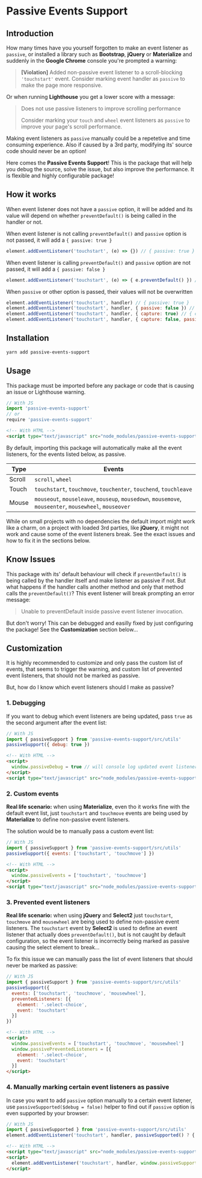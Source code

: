 # Passive Events Support

## Introduction

How many times have you yourself forgotten to make an event listener as `passive`, or installed a library such as **Bootstrap**, **jQuery** or **Materialize** and suddenly in the **Google Chrome** console you're prompted a warning:

> **[Violation]** Added non-passive event listener to a scroll-blocking `'touchstart'` event. Consider marking event handler as `passive` to make the page more responsive.

Or when running **Lighthouse** you get a lower score with a message:

> Does not use passive listeners to improve scrolling performance
>
> Consider marking your `touch` and `wheel` event listeners as `passive` to improve your page's scroll performance.

Making event listeners as `passive` manually could be a repetetive and time consuming experience. Also if caused by a 3rd party, modifying its' source code should never be an option!

Here comes the **Passive Events Support**! This is the package that will help you debug the source, solve the issue, but also improve the performance. It is flexible and highly configurable package!

## How it works

When event listener does not have a `passive` option, it will be added and its value will depend on whether `preventDefault()` is being called in the handler or not.

When event listener is not calling `preventDefault()` and `passive` option is not passed, it will add a `{ passive: true }`

```js
element.addEventListener('touchstart', (e) => {}) // { passive: true }
```

When event listener is calling `preventDefault()` and `passive` option are not passed, it will add a `{ passive: false }`

```js
element.addEventListener('touchstart', (e) => { e.preventDefault() }) // { passive: false }
```

When `passive` or other option is passed, their values will not be overwritten
```js
element.addEventListener('touchstart', handler) // { passive: true }
element.addEventListener('touchstart', handler, { passive: false }) // { passive: false }
element.addEventListener('touchstart', handler, { capture: true) // { capture: true, passive: true }
element.addEventListener('touchstart', handler, { capture: false, passive: false }) // { capture: false, passive: false }
```

## Installation

```bash
yarn add passive-events-support
```

## Usage

This package must be imported before any package or code that is causing an issue or Lighthouse warning.

```js
// With JS
import 'passive-events-support'
// or
require 'passive-events-support'
```

```html
<!-- With HTML -->
<script type="text/javascript" src="node_modules/passive-events-support/dist/main.js"></script>
```

By default, importing this package will automatically make all the event listeners, for the events listed below, as passive.

| Type | Events |
| --- | --- |
| Scroll | `scroll`, `wheel` |
| Touch | `touchstart`, `touchmove`, `touchenter`, `touchend`, `touchleave` |
| Mouse | `mouseout`, `mouseleave`, `mouseup`, `mousedown`, `mousemove`, `mouseenter`, `mousewheel`, `mouseover` |

While on small projects with no dependencies the default import might work like a charm, on a project with loaded 3rd parties, like **jQuery**, it might not work and cause some of the event listeners break. See the exact issues and how to fix it in the sections below.

## Know Issues

This package with its' default behaviour will check if `preventDefault()` is being called by the handler itself and make listener as passive if not. But what happens if the handler calls another method and only that method calls the `preventDefault()`? This event listener will break prompting an error message:

> Unable to preventDefault inside passive event listener invocation.

But don't worry! This can be debugged and easilly fixed by just configuring the package! See the **Customization** section below...

## Customization

It is highly recommended to customize and only pass the custom list of events, that seems to trigger the warning, and custom list of prevented event listeners, that should not be marked as passive.

But, how do I know which event listeners should I make as passive?

### 1. Debugging

If you want to debug which event listeners are being updated, pass `true` as the second argument after the event list:

```js
// With JS
import { passiveSupport } from 'passive-events-support/src/utils'
passiveSupport({ debug: true })
```

```html
<!-- With HTML -->
<script>
  window.passiveDebug = true // will console log updated event listeners
</script>
<script type="text/javascript" src="node_modules/passive-events-support/dist/main.js"></script>
```

### 2. Custom events

**Real life scenario:**
when using **Materialize**, even tho it works fine with the default event list, just `touchstart` and `touchmove` events are being used by **Materialize** to define non-passive event listeners.

The solution would be to manually pass a custom event list:

```js
// With JS
import { passiveSupport } from 'passive-events-support/src/utils'
passiveSupport({ events: ['touchstart', 'touchmove'] })
```

```html
<!-- With HTML -->
<script>
  window.passiveEvents = ['touchstart', 'touchmove']
</script>
<script type="text/javascript" src="node_modules/passive-events-support/dist/main.js"></script>
```

### 3. Prevented event listeners

**Real life scenario:**
when using **jQuery** and **Select2** just `touchstart`, `touchmove` and `mousewheel` are being used to define non-passive event listeners. The `touchstart` event by **Select2** is used to define an event listener that actually does `preventDefault()`, but is not caught by default configuration, so the event listener is incorrectly being marked as passive causing the select element to break...

To fix this issue we can manually pass the list of event listeners that should never be marked as passive:

```js
// With JS
import { passiveSupport } from 'passive-events-support/src/utils'
passiveSupport({
  events: ['touchstart', 'touchmove', 'mousewheel'],
  preventedListeners: [{
    element: '.select-choice',
    event: 'touchstart'
  }]
})
```

```html
<!-- With HTML -->
<script>
  window.passiveEvents = ['touchstart', 'touchmove', 'mousewheel']
  window.passivePreventedListeners = [{
    element: '.select-choice',
    event: 'touchstart'
  }]
</script>
```

### 4. Manually marking certain event listeners as passive

In case you want to add `passive` option manually to a certain event listener, use `passiveSupported($debug = false)` helper to find out if `passive` option is even supported by your browser:

```js
// With JS
import { passiveSupported } from 'passive-events-support/src/utils'
element.addEventListener('touchstart', handler, passiveSupported() ? { passive: true } : false)
```

```html
<!-- With HTML -->
<script type="text/javascript" src="node_modules/passive-events-support/dist/main.js"></script>
<script>
  element.addEventListener('touchstart', handler, window.passiveSupported ? { passive: true } : false)
</script>
```